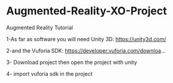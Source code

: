 # Augmented-Reality-XO-Project
Augmented Reality Tutorial

1-As far as software you will need Unity 3D:  https://unity3d.com/

2-and the Vuforia SDK:  https://developer.vuforia.com/downloa...

3- Download project then open the project with unity

4- import vuforia sdk in the project




